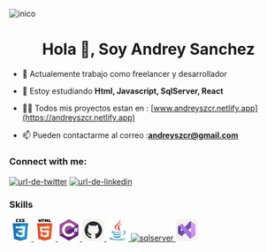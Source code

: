 ![inico](https://user-images.githubusercontent.com/60619582/194216252-147edd8f-dd5a-4f22-8fbf-ef7b6f49a0e8.jpg)


<h1 align="center">Hola 👋, Soy Andrey Sanchez</h1>


- 🔭 Actualemente trabajo como freelancer y desarrollador

- 🌱 Estoy estudiando **Html, Javascript, SqlServer, React**

- 👨‍💻 Todos mis proyectos estan en : [www.andreyszcr.netlify.app](https://andreyszcr.netlify.app)

- 📫 Pueden contactarme al correo :**andreyszcr@gmail.com**

<h3 align="left">Connect with me:</h3>
<p align="left">
<a href="https://twitter.com/andreysz2" target="blank"><img align="center" src="https://raw.githubusercontent.com/rahuldkjain/github-profile-readme-generator/master/src/images/icons/Social/twitter.svg" alt="url-de-twitter" height="30" width="40" /></a>
<a href="https://www.linkedin.com/in/andreyszcr/" target="blank"><img align="center" src="https://raw.githubusercontent.com/rahuldkjain/github-profile-readme-generator/master/src/images/icons/Social/linked-in-alt.svg" alt="url-de-linkedin" height="30" width="40" /></a>
</p>

<h3 align="left">Skills</h3>
<p align="left">
  <a href="" target="_blank" rel="noreferrer"> <img src="https://raw.githubusercontent.com/devicons/devicon/master/icons/css3/css3-original-wordmark.svg" alt="css3" width="40" height="40"/> 
  </a>
   <a href="" target="_blank" rel="noreferrer"> 
       <img src="https://raw.githubusercontent.com/devicons/devicon/master/icons/html5/html5-original-wordmark.svg" alt="html5" width="40" height="40"/> 
  </a>
   <a href="" target="_blank" rel="noreferrer"> 
       <img src="https://github.com/devicons/devicon/blob/master/icons/csharp/csharp-original.svg" alt="csharp" width="40" height="40"/> 
  </a>
  <a href="" target="_blank" rel="noreferrer"> 
       <img src="https://github.com/tandpfun/skill-icons/blob/main/icons/Github-Light.svg" alt="Github" width="40" height="40"/> 
  </a>
  <a href="" target="_blank" rel="noreferrer"> 
       <img src="https://github.com/devicons/devicon/blob/master/icons/java/java-original.svg" alt="java" width="40" height="40"/> 
  </a>
  <a href="" target="_blank" rel="noreferrer"> 
       <img src="https://github.com/amido/azure-vector-icons/blob/master/renders/sql-database-generic.png" alt="sqlserver" width="40" height="50"/> 
  </a>
  <a href="" target="_blank" rel="noreferrer"> 
       <img src="https://github.com/tandpfun/skill-icons/blob/main/icons/VisualStudio-Light.svg" alt="visual studio" width="40" height="40"/> 
  </a>
  
</p>
